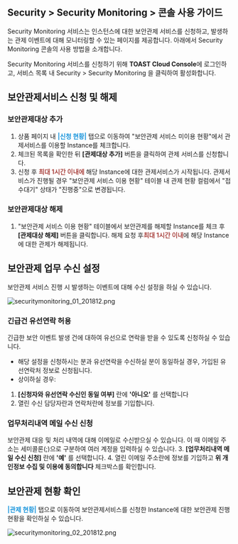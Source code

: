 ## Security > Security Monitoring > 콘솔 사용 가이드

Security Monitoring 서비스는 인스턴스에 대한 보안관제 서비스를 신청하고, 발생하는 관제 이벤트에 대해 모니터링할 수 있는 페이지를 제공합니다.
아래에서 Security Monitoring 콘솔의 사용 방법을 소개합니다.

Security Monitoring 서비스를 신청하기 위해 **TOAST Cloud Console**에 로그인하고, 서비스 목록 내 Security > Security Monitoring 을 클릭하여 활성화합니다.

## 보안관제서비스 신청 및 해제
### 보안관제대상 추가
1. 상품 페이지 내 <span style="color:#1995dc">**|신청 현황|** </span>탭으로 이동하여 "보안관제 서비스 미이용 현황"에서 관제서비스를 이용할 Instance를 체크합니다.
2. 체크된 목록을 확인한 뒤 **[관제대상 추가]** 버튼을 클릭하여 관제 서비스를 신청합니다.
3. 신청 후 <span style="color:#ab4642">**최대 1시간 이내에**</span> 해당 Instance에 대한 관제서비스가 시작됩니다. 관제서비스가 진행될 경우 "보안관제 서비스 이용 현황" 테이블 내 관제 현황 컬럼에서 "접수대기" 상태가 "진행중"으로 변경됩니다.

### 보안관제대상 해제
1. "보안관제 서비스 이용 현황" 테이블에서 보안관제를 해제할 Instance를 체크 후 **[관제대상 해제]** 버튼을 클릭합니다.
해제 요청 후<span style="color:#ab4642">**최대 1시간 이내**</span>에 해당 Instance에 대한 관제가 해제됩니다.

## 보안관제 업무 수신 설정
보안관제 서비스 진행 시 발생하는 이벤트에 대해 수신 설정을 하실 수 있습니다.

![securitymonitoring_01_201812.png](http://static.toastoven.net/prod_mss/securitymonitoring_01_201812.png)

### 긴급건 유선연락 허용

긴급한 보안 이벤트 발생 건에 대하여 유선으로 연락을 받을 수 있도록 신청하실 수 있습니다.

- 해당 설정을 신청하시는 분과 유선연락을 수신하실 분이 동일하실 경우, 가입된 유선연락처 정보로 신청됩니다.
- 상이하실 경우:
1. **[신청자와 유선연락 수신인 동일 여부]** 란에 **'아니오'** 를 선택합니다
2. 열린 수신 담당자란과 연락처란에 정보를 기입합니다.

### 업무처리내역 메일 수신 신청

보안관제 대응 및 처리 내역에 대해 이메일로 수신받으실 수 있습니다. 이 때 이메일 주소는 세미콜론(;)으로 구분하여 여러 계정을 입력하실 수 있습니다.
3. **[업무처리내역 메일 수신 신청]** 란에 **'예'** 를 선택합니다.
4. 열린 이메일 주소란에 정보를 기입하고 **위 개인정보 수집 및 이용에 동의합니다** 체크박스를 확인합니다.

## 보안관제 현황 확인

<span style="color:#1995dc">**|관제 현황|** </span>  탭으로 이동하여 보안관제서비스를 신청한 Instance에 대한 보안관제 진행 현황을 확인하실 수 있습니다. 

![securitymonitoring_02_201812.png](http://static.toastoven.net/prod_mss/securitymonitoring_02_201812.png)
